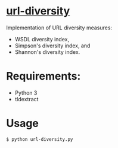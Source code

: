 # [url-diversity](http://ws-dl.blogspot.com/2018/05/2018-05-04-exploration-of-url-diversity.html)
Implementation of URL diversity measures:
* WSDL diversity index, 
* Simpson's diversity index, and 
* Shannon's diversity index.
# Requirements:
* Python 3
* tldextract
# Usage
```
$ python url-diversity.py
```